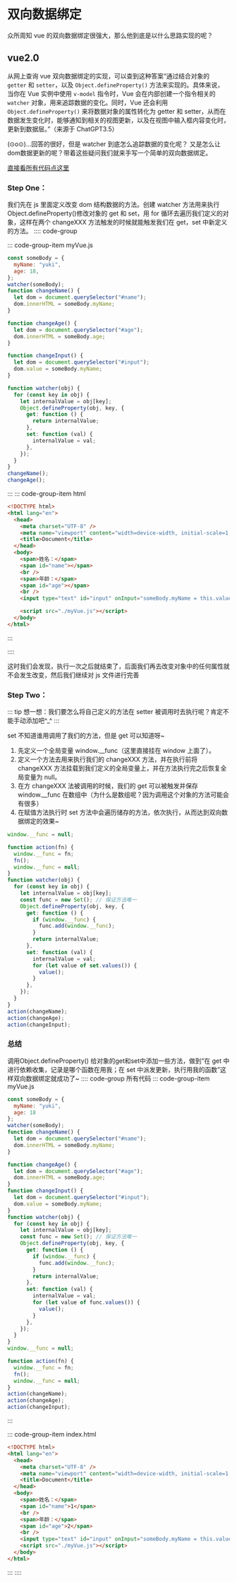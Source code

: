 <!--
 * @Author: yukiball yukiball
 * @Date: 2024-07-11 16:08:53
 * @LastEditors: yukiball yukiball
 * @LastEditTime: 2024-07-11 19:07:08
 * @FilePath: \display\docs\vue\双向数据绑定.md
 * @Description:
 *
 * Copyright (c) 2024 by ${git_name_email}, All Rights Reserved.
-->

# 双向数据绑定

众所周知 vue 的双向数据绑定很强大，那么他到底是以什么思路实现的呢？

## vue2.0

从网上查询 vue 双向数据绑定的实现，可以查到这种答案“通过结合对象的 `getter` 和 `setter`，以及 `Object.defineProperty()` 方法来实现的。具体来说，当你在 Vue 实例中使用 `v-model` 指令时，Vue 会在内部创建一个指令相关的 `watcher` 对象，用来追踪数据的变化。同时，Vue 还会利用 `Object.defineProperty()` 来将数据对象的属性转化为 getter 和 setter，从而在数据发生变化时，能够通知到相关的视图更新，以及在视图中输入框内容变化时，更新到数据层。”（来源于 ChatGPT3.5）

(⊙o⊙)…回答的很好，但是 watcher 到底怎么追踪数据的变化呢？ 又是怎么让dom数据更新的呢？带着这些疑问我们就来手写一个简单的双向数据绑定。

[直接看所有代码点这里](#总结)


### Step One：

我们先在 js 里面定义改变 dom 结构数据的方法。创建 watcher 方法用来执行 Object.defineProperty()修改对象的 get 和 set，用 for 循环去遍历我们定义的对象，这样在两个 changeXXX 方法触发的时候就能触发我们在 get，set 中新定义的方法。
:::: code-group

::: code-group-item myVue.js

```js
const someBody = {
  myName: "yuki",
  age: 18,
};
watcher(someBody);
function changeName() {
  let dom = document.querySelector("#name");
  dom.innerHTML = someBody.myName;
}

function changeAge() {
  let dom = document.querySelector("#age");
  dom.innerHTML = someBody.age;
}

function changeInput() {
  let dom = document.querySelector("#input");
  dom.value = someBody.myName;
}

function watcher(obj) {
  for (const key in obj) {
    let internalValue = obj[key];
    Object.defineProperty(obj, key, {
      get: function () {
        return internalValue;
      },
      set: function (val) {
        internalValue = val;
      },
    });
  }
}
changeName();
changeAge();
```

:::
::: code-group-item html

```html
<!DOCTYPE html>
<html lang="en">
  <head>
    <meta charset="UTF-8" />
    <meta name="viewport" content="width=device-width, initial-scale=1.0" />
    <title>Document</title>
  </head>
  <body>
    <span>姓名：</span>
    <span id="name"></span>
    <br />
    <span>年龄：</span>
    <span id="age"></span>
    <br />
    <input type="text" id="input" onInput="someBody.myName = this.value" />

    <script src="./myVue.js"></script>
  </body>
</html>
```

:::

::::

这时我们会发现，执行一次之后就结束了，后面我们再去改变对象中的任何属性就不会发生改变，然后我们继续对 js 文件进行完善

### Step Two：

::: tip 想一想：我们要怎么将自己定义的方法在 setter 被调用时去执行呢？肯定不能手动添加吧^\_^
:::

set 不知道谁用调用了我们的方法，但是 get 可以知道呀~

1. 先定义一个全局变量 window.\_\_func（这里直接挂在 window 上面了）。
2. 定义一个方法去用来执行我们的 changeXXX 方法，并在执行前将 changeXXX 方法挂载到我们定义的全局变量上，并在方法执行完之后恢复全局变量为 null。
3. 在方 changeXXX 法被调用的时候，我们的 get 可以被触发并保存 window.\_\_func 在数组中（为什么是数组呢？因为调用这个对象的方法可能会有很多）
4. 在赋值方法执行时 set 方法中会遍历储存的方法，依次执行，从而达到双向数据绑定的效果~

```js
window.__func = null;

function action(fn) {
  window.__func = fn;
  fn();
  window.__func = null;
}
function watcher(obj) {
  for (const key in obj) {
    let internalValue = obj[key];
    const func = new Set(); // 保证方法唯一
    Object.defineProperty(obj, key, {
      get: function () {
        if (window.__func) {
          func.add(window.__func);
        }
        return internalValue;
      },
      set: function (val) {
        internalValue = val;
        for (let value of set.values()) {
          value();
        }
      },
    });
  }
}
action(changeName);
action(changeAge);
action(changeInput);
```

### 总结
调用Object.defineProperty() 给对象的get和set中添加一些方法，做到“在 get 中进行依赖收集，记录是哪个函数在用我；在 set 中派发更新，执行用我的函数”这样双向数据绑定就成功了~
:::: code-group  所有代码
::: code-group-item myVue.js
```js
const someBody = {
  myName: "yuki",
  age: 18
};
watcher(someBody);
function changeName() {
  let dom = document.querySelector("#name");
  dom.innerHTML = someBody.myName;
}

function changeAge() {
  let dom = document.querySelector("#age");
  dom.innerHTML = someBody.age;
}
function changeInput() {
  let dom = document.querySelector("#input");
  dom.value = someBody.myName;
}
function watcher(obj) {
  for (const key in obj) {
    let internalValue = obj[key];
    const func = new Set(); // 保证方法唯一
    Object.defineProperty(obj, key, {
      get: function () {
        if (window.__func) {
          func.add(window.__func);
        }
        return internalValue;
      },
      set: function (val) {
        internalValue = val;
        for (let value of func.values()) {
          value();
        }
      },
    });
  }
}
window.__func = null;

function action(fn) {
  window.__func = fn;
  fn();
  window.__func = null;
}
action(changeName);
action(changeAge);
action(changeInput);

```
:::

::: code-group-item index.html

```html
<!DOCTYPE html>
<html lang="en">
  <head>
    <meta charset="UTF-8" />
    <meta name="viewport" content="width=device-width, initial-scale=1.0" />
    <title>Document</title>
  </head>
  <body>
    <span>姓名：</span>
    <span id="name">1</span>
    <br />
    <span>年龄：</span>
    <span id="age">2</span>
    <br />
    <input type="text" id="input" onInput="someBody.myName = this.value"/>
    <script src="./myVue.js"></script>
  </body>
</html>

```
:::
::::
